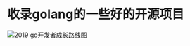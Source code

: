 # 收录golang的一些好的开源项目

![2019 go开发者成长路线图](https://github.com/yunnet/goProjectCollection/blob/master/20190527085612.jpg)


